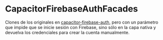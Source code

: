 # CapacitorFirebaseAuthFacades

Clones de los originales en [capacitor-firebase-auth](https://github.com/baumblatt/capacitor-firebase-auth/blob/master/src/alternative/alternative.ts), pero con un parámetro que impide que se inicie sesión con Firebase, sino sólo en la capa nativa y devuelva los credenciales para crear la cuenta manualmente.
